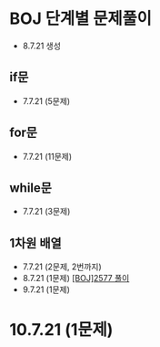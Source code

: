 # BOJ 단계별 문제풀이
* 8.7.21 생성

## if문
* 7.7.21 (5문제)

## for문
* 7.7.21 (11문제)

## while문
* 7.7.21 (3문제)

## 1차원 배열
* 7.7.21 (2문제, 2번까지)
* 8.7.21 (1문제) [[BOJ]2577 풀이](https://velog.io/@ljc8721/BOJ "디버그로 알아보는 풀이")
* 9.7.21 (1문제)
# 10.7.21 (1문제)
